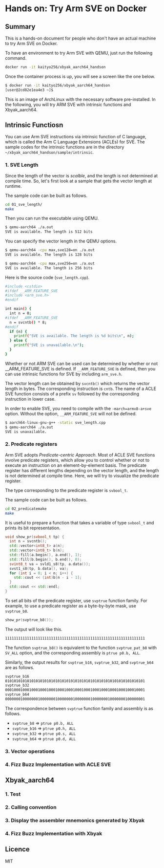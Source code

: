 # Hands on: Try Arm SVE on Docker

## Summary

This is a hands-on document for people who don't have an actual machine to try Arm SVE on Docker.

To have an environment to try Arm SVE with QEMU, just run the following command.

```sh
docker run -it kaityo256/xbyak_aarch64_handson
```

Once the container process is up, you will see a screen like the one below.

```sh
$ docker run -it kaityo256/xbyak_aarch64_handson
[user@2cd82e1ea4e3 ~]$
```

This is an image of ArchLinux with the necessary software pre-installed. In the following, you will try ARM SVE with intrinsic functions and Xbyak_aarch64.

## Intrinsic Functiosn

You can use Arm SVE instructions via intrinsic function of C language, which is called the Arm C Language Extensions (ACLEs) for SVE. The sample codes for the intrinsic functions are in the directory `~/xbyak_aarch64_handson/sample/intrinsic`.

### 1. SVE Length

Since the length of the vector is *scalble*, and the length is not determined at compile time. So, let's first look at a sample that gets the vector length at runtime.

The sample code can be built as follows.

```sh
cd 01_sve_length/
make
```

Then you can run the executable using QEMU.

```sh
$ qemu-aarch64 ./a.out
SVE is available. The length is 512 bits
```

You can specify the vector length in the QEMU options.

```sh
$ qemu-aarch64 -cpu max,sve128=on ./a.out
SVE is available. The length is 128 bits

$ qemu-aarch64 -cpu max,sve256=on ./a.out
SVE is available. The length is 256 bits
```

Here is the source code (`sve_length.cpp`).

```sh
#include <cstdio>
#ifdef __ARM_FEATURE_SVE
#include <arm_sve.h>
#endif

int main() {
  int n = 0;
#ifdef __ARM_FEATURE_SVE
  n = svcntb() * 8;
#endif
  if (n) {
    printf("SVE is available. The length is %d bits\n", n);
  } else {
    printf("SVE is unavailable.\n");
  }
}
```

Whether or not ARM SVE can be used can be determined by whether or not __ARM_FEATURE_SVE is defined. If `__ARM_FEATURE_SVE` is defined, then you can use intrinsic functions for SVE by including `arm_sve.h`.

The vector length can be obtained by `svcntb()` which returns the vector length in bytes. The corresponding instruction is `cntb`. The name of a ACLE SVE function consists of a prefix `sv` followed by the corresponding instruction in lower case.

In order to enable SVE, you need to compile with the `-march=armv8-a+sve` option. Without the option, `__ARM_FEATURE_SVE` will not be defined.

```sh
$ aarch64-linux-gnu-g++ -static sve_length.cpp
$ qemu-aarch64 ./a.out
SVE is unavailable.
```

### 2. Predicate registers

Arm SVE adopts *Predicate-centric Approach*. Most of ACLE SVE functions involve predicate registers, which allow you to control whether or not to execute an instruction on an element-by-element basis. The predicate register has different lengths depending on the vector length, and the length is not determined at compile time. Here, we will try to visualize the predicate register.

The type corresponding to the predicate register is `svbool_t`.

The sample code can be built as follows.

```sh
cd 02_predicatemake
make
```

It is useful to prepare a function that takes a variable of type `svbool_t` and prints its bit representation.

```cpp
void show_pr(svbool_t tp) {
  int n = svcntb();
  std::vector<int8_t> a(n);
  std::vector<int8_t> b(n);
  std::fill(a.begin(), a.end(), 1);
  std::fill(b.begin(), b.end(), 0);
  svint8_t va = svld1_s8(tp, a.data());
  svst1_s8(tp, b.data(), va);
  for (int i = 0; i < n; i++) {
    std::cout << (int)b[n - i - 1];
  }
  std::cout << std::endl;
}
```

To set all bits of the predicate register, use `svptrue` function family. For example, to use a predicate register as a byte-by-byte mask, use `svptrue_b8`.

```cpp
show_pr(svptrue_b8());
```

The output will look like this.

```txt
1111111111111111111111111111111111111111111111111111111111111111
```

The function `svptrue_b8()` is equivalent to the function `svptrue_pat_b8` with `SV_ALL` option, and the corresponding assembly is `ptrue p0.b, ALL`.

Similarly, the output results for `svptrue_b16`, `svptrue_b32`, and `svptrue_b64` are as follows.

```txt
svptrue_b16
0101010101010101010101010101010101010101010101010101010101010101
svptrue_b32
0001000100010001000100010001000100010001000100010001000100010001
svptrue_b64
0000000100000001000000010000000100000001000000010000000100000001
```

The correspondence between `svptrue` function family and assembly is as follows.

* `svptrue_b8` => `ptrue p0.b, ALL`
* `svptrue_b16` => `ptrue p0.h, ALL`
* `svptrue_b32` => `ptrue p0.s, ALL`
* `svptrue_b64` => `ptrue p0.d, ALL`

### 3. Vector operations

### 4. Fizz Buzz Implementation with ACLE SVE

## Xbyak_aarch64

### 1. Test

### 2. Calling convention

### 3. Display the assembler mnemonics generated by Xbyak

### 4. Fizz Buzz Implementation with Xbyak

## Licence

MIT
